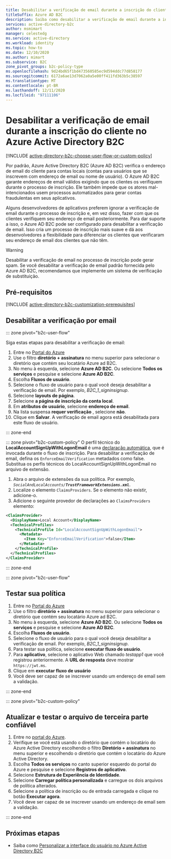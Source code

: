 ```yaml
---
title: Desabilitar a verificação de email durante a inscrição do cliente
titleSuffix: Azure AD B2C
description: Saiba como desabilitar a verificação de email durante a inscrição do cliente no Azure Active Directory B2C.
services: active-directory-b2c
author: msmimart
manager: celestedg
ms.service: active-directory
ms.workload: identity
ms.topic: how-to
ms.date: 12/10/2020
ms.author: mimart
ms.subservice: B2C
zone_pivot_groups: b2c-policy-type
ms.openlocfilehash: 9d24bd65f1bd473560585ec9d594ddc77d858177
ms.sourcegitcommit: 6172a6ae13d7062a0a5e00ff411fd363b5c38597
ms.translationtype: MT
ms.contentlocale: pt-BR
ms.lasthandoff: 12/11/2020
ms.locfileid: "97111106"
---
```

# <a name="disable-email-verification-during-customer-sign-up-in-azure-active-directory-b2c"></a>Desabilitar a verificação de email durante a inscrição do cliente no Azure Active Directory B2C

[!INCLUDE [active-directory-b2c-choose-user-flow-or-custom-policy](../../includes/active-directory-b2c-choose-user-flow-or-custom-policy.md)]

Por padrão, Azure Active Directory B2C (Azure AD B2C) verifica o endereço de email do cliente para contas locais (contas para usuários que se inscrevem com endereço de email ou nome de usuário). O Azure AD B2C garante endereços de email válidos exigindo que os clientes os verifiquem durante o processo de inscrição. Ele também impede que os atores mal-intencionados usem processos automatizados para gerar contas fraudulentas em seus aplicativos.

Alguns desenvolvedores de aplicativos preferem ignorar a verificação de email durante o processo de inscrição e, em vez disso, fazer com que os clientes verifiquem seu endereço de email posteriormente. Para dar suporte a isso, o Azure AD B2C pode ser configurado para desabilitar a verificação de email. Isso cria um processo de inscrição mais suave e dá aos desenvolvedores a flexibilidade para diferenciar os clientes que verificaram seu endereço de email dos clientes que não têm.

> [!WARNING]
> Desabilitar a verificação de email no processo de inscrição pode gerar spam. Se você desabilitar a verificação de email padrão fornecida pelo Azure AD B2C, recomendamos que implemente um sistema de verificação de substituição.

## <a name="prerequisites"></a>Pré-requisitos

[!INCLUDE [active-directory-b2c-customization-prerequisites](../../includes/active-directory-b2c-customization-prerequisites.md)]
## <a name="disable-email-verification"></a>Desabilitar a verificação por email

::: zone pivot="b2c-user-flow"

Siga estas etapas para desabilitar a verificação de email:

1. Entre no [Portal do Azure](https://portal.azure.com)
1. Use o filtro **diretório + assinatura** no menu superior para selecionar o diretório que contém seu locatário Azure ad B2C.
1. No menu à esquerda, selecione **Azure AD B2C**. Ou selecione **Todos os serviços** e pesquise e selecione **Azure AD B2C**.
1. Escolha **Fluxos de usuário**.
1. Selecione o fluxo de usuário para o qual você deseja desabilitar a verificação de email. Por exemplo, *B2C_1_signinsignup*.
1. Selecione **layouts de página**.
1. Selecione **a página de inscrição da conta local**.
1. Em **atributos de usuário**, selecione **endereço de email**.
1. Na lista suspensa **requer verificação** , selecione **não**.
1. Clique em **Salvar**. A verificação de email agora está desabilitada para este fluxo de usuário.

::: zone-end

::: zone pivot="b2c-custom-policy"
O perfil técnico do **LocalAccountSignUpWithLogonEmail** é uma [declaração automática](self-asserted-technical-profile.md), que é invocada durante o fluxo de inscrição. Para desabilitar a verificação de email, defina os `EnforceEmailVerification` metadados como false. Substitua os perfis técnicos do LocalAccountSignUpWithLogonEmail no arquivo de extensão. 

1. Abra o arquivo de extensões da sua política. Por exemplo, <em>`SocialAndLocalAccounts/`**`TrustFrameworkExtensions.xml`**</em>.
1. Localize o elemento `ClaimsProviders`. Se o elemento não existir, adicione-o.
1. Adicione o seguinte provedor de declarações ao `ClaimsProviders` elemento:

```xml
<ClaimsProvider>
  <DisplayName>Local Account</DisplayName>
  <TechnicalProfiles>
    <TechnicalProfile Id="LocalAccountSignUpWithLogonEmail">
      <Metadata>
        <Item Key="EnforceEmailVerification">false</Item>
      </Metadata>
    </TechnicalProfile>
  </TechnicalProfiles>
</ClaimsProvider>
```
::: zone-end

::: zone pivot="b2c-user-flow"

## <a name="test-your-policy"></a>Testar sua política 

1. Entre no [Portal do Azure](https://portal.azure.com)
1. Use o filtro **diretório + assinatura** no menu superior para selecionar o diretório que contém seu locatário Azure ad B2C.
1. No menu à esquerda, selecione **Azure AD B2C**. Ou selecione **Todos os serviços** e pesquise e selecione **Azure AD B2C**.
1. Escolha **Fluxos de usuário**.
1. Selecione o fluxo de usuário para o qual você deseja desabilitar a verificação de email. Por exemplo, *B2C_1_signinsignup*.
1. Para testar sua política, selecione **executar fluxo de usuário**.
1. Para **aplicativo**, selecione o aplicativo Web chamado *testapp1* que você registrou anteriormente. A **URL de resposta** deve mostrar `https://jwt.ms`.
1. Clique em **executar fluxo de usuário**
1. Você deve ser capaz de se inscrever usando um endereço de email sem a validação.

::: zone-end

::: zone pivot="b2c-custom-policy"

## <a name="update-and-test-the-relying-party-file"></a>Atualizar e testar o arquivo de terceira parte confiável

1. Entre no [portal do Azure](https://portal.azure.com).
1. Verifique se você está usando o diretório que contém o locatário do Azure Active Directory escolhendo o filtro **Diretório + assinatura** no menu superior e escolhendo o diretório que contém o locatário do Azure Active Directory.
1. Escolha **Todos os serviços** no canto superior esquerdo do portal do Azure e pesquise e selecione **Registros de aplicativo**.
1. Selecione **Estrutura de Experiência de Identidade**.
1. Selecione **Carregar política personalizada** e carregue os dois arquivos de política alterados.
1. Selecione a política de inscrição ou de entrada carregada e clique no botão **Executar agora**.
1. Você deve ser capaz de se inscrever usando um endereço de email sem a validação.

::: zone-end


## <a name="next-steps"></a>Próximas etapas

- Saiba como [Personalizar a interface do usuário no Azure Active Directory B2C](customize-ui-with-html.md)

